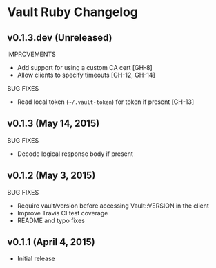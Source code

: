 # Vault Ruby Changelog

## v0.1.3.dev (Unreleased)

IMPROVEMENTS

- Add support for using a custom CA cert [GH-8]
- Allow clients to specify timeouts [GH-12, GH-14]

BUG FIXES

- Read local token (`~/.vault-token`) for token if present [GH-13]

## v0.1.3 (May 14, 2015)

BUG FIXES

- Decode logical response body if present

## v0.1.2 (May 3, 2015)

BUG FIXES

- Require vault/version before accessing Vault::VERSION in the client
- Improve Travis CI test coverage
- README and typo fixes

## v0.1.1 (April 4, 2015)

- Initial release
